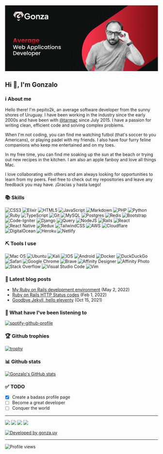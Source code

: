 [![Banner that says Gonza Robaina - average software developer, alongside a picture of Gonzalo.](https://raw.githubusercontent.com/pepito2k/pepito2k/master/github-banner.png)](https://gonza.uy)

## Hi 👋, I'm Gonzalo

### ℹ️ About me
Hello there! I'm pepito2k, an average software developer from the sunny shores of Uruguay. I have been working in the industry since the early 2000s and have been with [@tarmac](https://github.com/tarmac) since July 2015. I have a passion for writing clean, efficient code and solving complex problems.

When I'm not coding, you can find me watching futbol (that's soccer to you Americans), or playing padel with my friends. I also have four furry feline companions who keep me entertained and on my toes.

In my free time, you can find me soaking up the sun at the beach or trying out new recipes in the kitchen. I am also an apple fanboy and love all things Mac.

I love collaborating with others and am always looking for opportunities to learn from my peers. Feel free to check out my repositories and leave any feedback you may have. ¡Gracias y hasta luego!

### 📚 Skills
![CSS3](https://img.shields.io/badge/css3-%231572B6.svg?style=for-the-badge&logo=css3&logoColor=white)
![Elixir](https://img.shields.io/badge/elixir-%234B275F.svg?style=for-the-badge&logo=elixir&logoColor=white)
![HTML5](https://img.shields.io/badge/html5-%23E34F26.svg?style=for-the-badge&logo=html5&logoColor=white)
![JavaScript](https://img.shields.io/badge/javascript-%23323330.svg?style=for-the-badge&logo=javascript&logoColor=%23F7DF1E)
![Markdown](https://img.shields.io/badge/markdown-%23000000.svg?style=for-the-badge&logo=markdown&logoColor=white)
![PHP](https://img.shields.io/badge/php-%23777BB4.svg?style=for-the-badge&logo=php&logoColor=white)
![Python](https://img.shields.io/badge/python-3670A0?style=for-the-badge&logo=python&logoColor=ffdd54)
![Ruby](https://img.shields.io/badge/ruby-%23CC342D.svg?style=for-the-badge&logo=ruby&logoColor=white)
![TypeScript](https://img.shields.io/badge/typescript-%23007ACC.svg?style=for-the-badge&logo=typescript&logoColor=white)
![Git](https://img.shields.io/badge/git-%23F05033.svg?style=for-the-badge&logo=git&logoColor=white)
![MySQL](https://img.shields.io/badge/mysql-%2300f.svg?style=for-the-badge&logo=mysql&logoColor=white)
![Postgres](https://img.shields.io/badge/postgres-%23316192.svg?style=for-the-badge&logo=postgresql&logoColor=white)
![Redis](https://img.shields.io/badge/redis-%23DD0031.svg?style=for-the-badge&logo=redis&logoColor=white)
![Bootstrap](https://img.shields.io/badge/bootstrap-%23563D7C.svg?style=for-the-badge&logo=bootstrap&logoColor=white)
![Code-Igniter](https://img.shields.io/badge/CodeIgniter-%23EF4223.svg?style=for-the-badge&logo=codeIgniter&logoColor=white)
![Django](https://img.shields.io/badge/django-%23092E20.svg?style=for-the-badge&logo=django&logoColor=white)
![jQuery](https://img.shields.io/badge/jquery-%230769AD.svg?style=for-the-badge&logo=jquery&logoColor=white)
![NodeJS](https://img.shields.io/badge/node.js-6DA55F?style=for-the-badge&logo=node.js&logoColor=white)
![Rails](https://img.shields.io/badge/rails-%23CC0000.svg?style=for-the-badge&logo=ruby-on-rails&logoColor=white)
![React](https://img.shields.io/badge/react-%2320232a.svg?style=for-the-badge&logo=react&logoColor=%2361DAFB)
![React Native](https://img.shields.io/badge/react_native-%2320232a.svg?style=for-the-badge&logo=react&logoColor=%2361DAFB)
![Redux](https://img.shields.io/badge/redux-%23593d88.svg?style=for-the-badge&logo=redux&logoColor=white)
![TailwindCSS](https://img.shields.io/badge/tailwindcss-%2338B2AC.svg?style=for-the-badge&logo=tailwind-css&logoColor=white)
![AWS](https://img.shields.io/badge/AWS-%23FF9900.svg?style=for-the-badge&logo=amazon-aws&logoColor=white)
![Cloudflare](https://img.shields.io/badge/Cloudflare-F38020?style=for-the-badge&logo=Cloudflare&logoColor=white)
![DigitalOcean](https://img.shields.io/badge/DigitalOcean-%230167ff.svg?style=for-the-badge&logo=digitalOcean&logoColor=white)
![Heroku](https://img.shields.io/badge/heroku-%23430098.svg?style=for-the-badge&logo=heroku&logoColor=white)
![Netlify](https://img.shields.io/badge/netlify-%23000000.svg?style=for-the-badge&logo=netlify&logoColor=#00C7B7)

### ⛏ Tools I use
![Mac OS](https://img.shields.io/badge/mac%20os-000000?style=for-the-badge&logo=macos&logoColor=F0F0F0)
![Ubuntu](https://img.shields.io/badge/Ubuntu-E95420?style=for-the-badge&logo=ubuntu&logoColor=white)
![Kali](https://img.shields.io/badge/Kali-268BEE?style=for-the-badge&logo=kalilinux&logoColor=white)
![IOS](https://img.shields.io/badge/iOS-000000?style=for-the-badge&logo=ios&logoColor=white)
![Android](https://img.shields.io/badge/Android-3DDC84?style=for-the-badge&logo=android&logoColor=white)
![Docker](https://img.shields.io/badge/docker-%230db7ed.svg?style=for-the-badge&logo=docker&logoColor=white)
![DuckDuckGo](https://img.shields.io/badge/DuckDuckGo-DE5833?style=for-the-badge&logo=DuckDuckGo&logoColor=white)
![Safari](https://img.shields.io/badge/Safari-000000?style=for-the-badge&logo=Safari&logoColor=white)
![Google Chrome](https://img.shields.io/badge/Google%20Chrome-4285F4?style=for-the-badge&logo=GoogleChrome&logoColor=white)
![Brave](https://img.shields.io/badge/Brave-FB542B?style=for-the-badge&logo=Brave&logoColor=white)
![Affinity Designer](https://img.shields.io/badge/affinity%20desginer-%231B72BE.svg?style=for-the-badge&logo=affinity-designer&logoColor=white)
![Affinity Photo](https://img.shields.io/badge/affinityphoto-%237E4DD2.svg?style=for-the-badge&logo=affinity-photo&logoColor=white)
![Stack Overflow](https://img.shields.io/badge/-Stackoverflow-FE7A16?style=for-the-badge&logo=stack-overflow&logoColor=white)
![Visual Studio Code](https://img.shields.io/badge/Visual%20Studio%20Code-0078d7.svg?style=for-the-badge&logo=visual-studio-code&logoColor=white)
![Vim](https://img.shields.io/badge/VIM-%2311AB00.svg?style=for-the-badge&logo=vim&logoColor=white)

### 📝 Latest blog posts

- [My Ruby on Rails development environment](https://gonza.uy/blog/my-ruby-on-rails-development-environment/) (May 2, 2022)
- [Ruby on Rails HTTP Status codes](https://gonza.uy/blog/ruby-on-rails-http-status-codes/) (Feb 1, 2022)
- [Goodbye Jekyll, hello eleventy](https://gonza.uy/blog/goodbye-jekyll-hello-eleventy/) (Oct 15, 2021)

### 🎸 What have I've been listening to
[![spotify-github-profile](https://spotify-github-profile.vercel.app/api/view?uid=31tcnpgcpq4ggokzbvnw4aga7wky&cover_image=true&theme=novatorem&bar_color=53b14f&bar_color_cover=false)](https://github.com/kittinan/spotify-github-profile)

### 🏆 Github trophies
[![trophy](https://github-profile-trophy.vercel.app/?username=pepito2k&column=6&margin-w=15&margin-h=15&no-bg=true&no-frame=true)](https://github.com/ryo-ma/github-profile-trophy)

### 📊 Github stats

[![Gonzalo's GitHub stats](https://github-readme-stats.vercel.app/api?username=pepito2k&show_icons=true&theme=graywhite)](https://github.com/pepito2k/github-readme-stats)

### ✅ TODO
- [x] Create a badass profile page
- [ ] Become a great developer
- [ ] Conquer the world

---
[![](https://img.shields.io/badge/Facebook-white?logo=facebook&style=flat)](https://www.facebook.com/GonzaloRobaina/) [![](https://img.shields.io/badge/Twitter-blue?logo=Twitter&style=flat)](https://twitter.com/gonzalorobaina) [![](https://img.shields.io/badge/Instagram-white?logo=instagram&style=flat)](https://www.instagram.com/pepito2k/) [![](https://img.shields.io/badge/LinkedIn-blue?logo=Linkedin&style=flat)](https://www.linkedin.com/in/gonzalorobaina/)

[![Developed by gonza.uy](https://img.shields.io/badge/developed%20by-gonza.uy-red)](https://gonza.uy)

---

![Profile views](https://komarev.com/ghpvc/?username=pepito2k&label=Profile%20views&color=0e75b6&style=flat)
